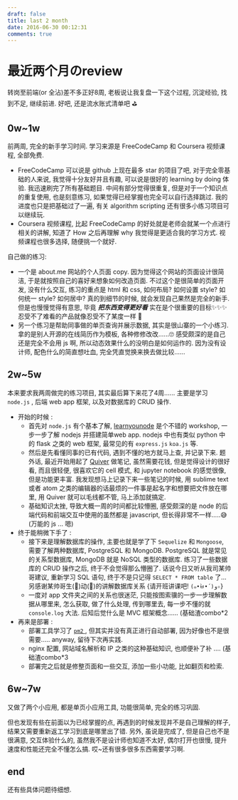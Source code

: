 ```yaml
---
draft: false
title: last 2 month
date: 2016-06-30 00:12:31
comments: true
---
```


# 最近两个月のreview

转岗至前端(or 全沾)差不多正好8周, 老板说让我复盘一下这个过程, 沉淀经验, 找到不足, 继续前进. 好吧, 还是流水账式清单吧 ⛳️

## 0w~1w
前两周, 完全的新手学习时间. 学习来源是 FreeCodeCamp 和 Coursera 视频课程, 全部免费.

* FreeCodeCamp 可以说是 github 上现在最多 star 的项目了吧, 对于完全零基础的人来说, 我觉得十分友好并且有趣, 可以说是很好的 learning by doing 体验. 我迅速刷完了所有基础题目. 中间有部分觉得很重复, 但是对于一个知识点的重复使用, 也是刻意练习, 如果觉得已经掌握也完全可以自行选择跳过. 我的进度也只是把基础过了一遍, 有关 algorithm scripting 还有很多小练习项目可以继续玩.
* Coursera 视频课程, 比起 FreeCodeCamp 的好处就是老师会就某一个点进行相关的讲解, 知道了 How 之后再理解 why 我觉得是更适合我的学习方式. 视频课程也很多选择, 随便挑一个就好.

自己做的练习:

* 一个是 about.me 网站的个人页面 copy. 因为觉得这个网站的页面设计很简洁, 于是就按照自己的喜好来想象如何改造页面. 不过这个是很简单的页面开发, 没有什么交互, 练习的重点是 html 和 css,  如何布局? 如何设置 style? 如何统一 style? 如何居中? 真的到细节的时候, 就会发现自己果然是完全的新手. 但是也慢慢觉得有意思, 毕竟 ***把东西变得更好看*** 实在是个很重要的目标✨✨✨ 忍受不了难看的产品就像忍受不了某度一样 🌚
* 另一个练习是帮助同事做的单页查询并展示数据, 其实是很山寨的一个小练习. 拿的是别人开源的在线简历作为模板, 各种修修改改......🙄 感受颇深的是自己还是完全不会用 js 啊, 所以动态效果什么的没明白是如何运作的. 因为没有设计师, 配色什么的简直想吐血, 完全凭直觉换来换去做比较......

## 2w~5w
本来要求我两周做完的练习项目, 其实最后算下来花了4周...... 主要是学习 `node.js` , 后端 web app 框架, 以及对数据库的 CRUD 操作.

* 开始的时候 :
	* 首先对 `node.js` 有个基本了解, [learnyounode](https://github.com/workshopper/learnyounode) 是个不错的 workshop, 一步一步了解 nodejs 并搭建简单web app. nodejs 中也有类似 python 中的 flask 之类的 web 框架, 最常见的有 `express.js` `koa.js` 等.
	* 然后是先看懂同事的已有代码, 遇到不懂的地方就马上查, 并记录下来. 题外话, 最近开始用起了 [Quiver](https://itunes.apple.com/app/quiver-programmers-notebook/id866773894?mt=12) 做笔记, 虽然需要花钱, 但是觉得设计的很好看, 而且很轻便, 很喜欢它的 cell 模式, 和 jupyter notebook 的感觉很像, 但是功能更丰富. 我发现想马上记录下来一些笔记的时候, 用 sublime text 或者 atom 之类的编辑器的话最烦的一件事是起名字和想要把文件放在哪里, 用 Quiver 就可以毛线都不管, 马上添加就搞定.
	* 基础知识太挫, 导致大概一周的时间都比较懵圈, 感受颇深的是 node 的后端代码和前端交互中使用的虽然都是 javascript, 但长得非常不一样.....😅 (万能的 js ... 嗯)
* 终于能稍微下手了 :
	* 接下来是理解数据库的操作, 主要也就是学了下 `Sequelize` 和 `Mongoose`, 需要了解两种数据库, PostgreSQL 和 MongoDB. PostgreSQL 就是常见的关系型数据库, MongoDB 就是 NoSQL 类型的数据库. 练习了一些数据库的 CRUD 操作之后, 终于不会觉得那么懵圈了. 话说今日又听从我司某帅哥建议, 重新学习 SQL 语句, 终于不是只记得 `SELECT * FROM table` 了...另感谢某帅哥生(🌝)动(🌚)的讲解数据库关系 {请开班讲课吧! `(๑•̀ㅂ•́)و✧`}
	* 一度对 app 文件夹之间的关系也很迷茫, 只能按图索骥的一步一步理解数据从哪里来, 怎么获取, 做了什么处理, 传到哪里去, 每一步不懂的就 `console.log` 大法. 后知后觉什么是 MVC 框架概念...... (基础渣combo*2
* 再来是部署 :
	* 部署工具学习了 [ `pm2` ](https://github.com/Unitech/pm2), 但其实并没有真正进行自动部署, 因为好像也不是很需要..... anyway, 留待下次再实践.
	* nginx 配置, 网站域名解析和 IP 之类的这种基础知识, 也顺便补了补 .... (基础渣combo*3
	* 部署完之后就是修整页面和一些交互, 添加一些小功能, 比如翻页和检索.

## 6w~7w
又做了两个小应用, 都是单页小应用工具, 功能很简单, 完全的练习巩固.

但也发现有些在前面以为已经掌握的点, 再遇到的时候发现并不是自己理解的样子, 结果又需要重新返工学习到底是哪里出了错.
另外, 虽说是完成了, 但是自己也不是很满意, 交互体验什么的, 虽然我不是设计师也知道不太好, 偶尔打开也很慢, 提升速度和性能还完全不懂怎么搞. 哎~还有很多很多东西需要学习啊.


## end
还有些具体问题待细想.
